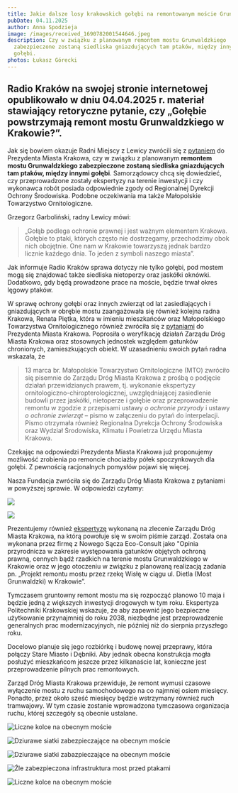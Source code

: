 ```yaml
---
title: Jakie dalsze losy krakowskich gołębi na remontowanym moście Grunwaldzkim?
pubDate: 04.11.2025
author: Anna Spodzieja
image: /images/received_1690782001544646.jpeg
description: Czy w związku z planowanym remontem mostu Grunwaldzkiego
  zabezpieczone zostaną siedliska gniazdujących tam ptaków, między innymi
  gołębi.
photos: Łukasz Górecki
---
```


## Radio Kraków na swojej stronie internetowej opublikowało w dniu 04.04.2025 r. materiał stawiający retoryczne pytanie, czy **„Gołębie powstrzymają remont mostu Grunwaldzkiego w Krakowie?”**.

Jak się bowiem okazuje Radni Miejscy z Lewicy zwrócili się z [pytaniem](https://dt.bip.krakow.pl/interpelacje/kadencja_9//Tresc_mi%C4%99dzysesyjna%20II_Grzegorz%20Garboli%C5%84ski_2025-03-27.PDF) do Prezydenta Miasta Krakowa, czy w związku z planowanym **remontem mostu Grunwaldzkiego zabezpieczone zostaną siedliska gniazdujących tam ptaków, między innymi gołębi**. Samorządowcy chcą się dowiedzieć, czy przeprowadzone zostały ekspertyzy na terenie inwestycji i czy wykonawca robót posiada odpowiednie zgody od Regionalnej Dyrekcji Ochrony Środowiska. Podobne oczekiwania ma także Małopolskie Towarzystwo Ornitologiczne.

Grzegorz Garboliński, radny Lewicy mówi:

> „Gołąb podlega ochronie prawnej i jest ważnym elementem Krakowa. Gołębie to ptaki, których często nie dostrzegamy, przechodzimy obok nich obojętnie. One nam w Krakowie towarzyszą jednak bardzo licznie każdego dnia. To jeden z symboli naszego miasta”. 

Jak informuje Radio Kraków sprawa dotyczy nie tylko gołębi, pod mostem mogą się znajdować także siedliska nietoperzy oraz jaskółki oknówki. Dodatkowo, gdy będą prowadzone prace na moście, będzie trwał okres lęgowy ptaków. 

W sprawę ochrony gołębi oraz innych zwierząt od lat zasiedlających i gniazdujących w obrębie mostu zaangażowała się również kolejna radna Krakowa, Renata Piętka, która w imieniu mieszkańców oraz Małopolskiego Towarzystwa Ornitologicznego również zwróciła się z [pytaniami](https://drive.google.com/file/d/1eGzoeGW581jokcaDkv6Kv2BxLueb8SIr/view?usp=drive_link) do Prezydenta Miasta Krakowa. Poprosiła o weryfikację działań Zarządu Dróg Miasta Krakowa oraz stosownych jednostek względem gatunków chronionych, zamieszkujących obiekt. W uzasadnieniu swoich pytań radna wskazała, że

> 13 marca br. Małopolskie Towarzystwo Ornitologiczne (MTO) zwróciło się pisemnie do Zarządu Dróg Miasta Krakowa z prośbą o podjęcie działań przewidzianych prawem, tj. wykonanie ekspertyzy ornitologiczno-chiropterologicznej, uwzględniającej zasiedlenie budowli przez jaskółki, nietoperze i gołębie oraz przeprowadzenie remontu w zgodzie z przepisami ustawy _o ochronie przyrody_ i ustawy _o ochronie zwierząt_ – pismo w załączeniu do pytań do interpelacji. Pismo otrzymała również Regionalna Dyrekcja Ochrony Środowiska oraz Wydział Środowiska, Klimatu i Powietrza Urzędu Miasta Krakowa.

Czekając na odpowiedzi Prezydenta Miasta Krakowa już proponujemy możliwość zrobienia po remoncie chociażby półek spoczynkowych dla gołębi. Z pewnością racjonalnych pomysłów pojawi się więcej.

Nasza Fundacja zwróciła się do Zarządu Dróg Miasta Krakowa z pytaniami w powyższej sprawie. W odpowiedzi czytamy:

![](/images/received_1187035259597009.png)

![](/images/received_1196024052113570.png)

Prezentujemy również [ekspertyzę](https://drive.google.com/file/d/1HoC8ZI2pj5KPuozG2YapbFcfSnS8dBUc/view?usp=drive_link) wykonaną na zlecenie Zarządu Dróg Miasta Krakowa, na którą powołuje się w swoim piśmie zarząd. Została ona wykonana przez firmę z Nowego Sącza Eco-Consult jako "Opinia przyrodnicza w zakresie występowania gatunków objętych ochroną prawną, cennych bądź rzadkich na terenie mostu Grunwaldzkiego w Krakowie oraz w jego otoczeniu w związku z planowaną realizacją zadania pn. „Projekt remontu mostu przez rzekę Wisłę w ciągu ul. Dietla (Most Grunwaldzki) w Krakowie”.

Tymczasem gruntowny remont mostu ma się rozpocząć planowo 10 maja i będzie jedną z większych inwestycji drogowych w tym roku. Ekspertyza Politechniki Krakowskiej wskazuje, że aby zapewnić jego bezpieczne użytkowanie przynajmniej do roku 2038, niezbędne jest przeprowadzenie generalnych prac modernizacyjnych, nie później niż do sierpnia przyszłego roku.

Docelowo planuje się jego rozbiórkę i budowę nowej przeprawy, która połączy Stare Miasto i Dębniki. Aby jednak obecna konstrukcja mogła posłużyć mieszkańcom jeszcze przez kilkanaście lat, konieczne jest przeprowadzenie pilnych prac remontowych.

Zarząd Dróg Miasta Krakowa przewiduje, że remont wymusi czasowe wyłączenie mostu z ruchu samochodowego na co najmniej osiem miesięcy. Ponadto, przez około sześć miesięcy będzie wstrzymany również ruch tramwajowy. W tym czasie zostanie wprowadzona tymczasowa organizacja ruchu, której szczegóły są obecnie ustalane.

![Liczne kolce na obecnym moście](/images/received_1379935516757466-1-.jpeg "Liczne kolce na obecnym moście")

![Dziurawe siatki zabezpieczające na obecnym moście](/images/received_582530261472009.jpeg "Dziurawe siatki zabazpieczające na obecnym moście")

![](/images/received_703684922096299.jpeg "Dziurawe siatki zabazpieczające na obecnym moście")

![Źle zabezpieczona infrastruktura most przed ptakami](/images/received_1214132817044372.jpeg "Źle zabezpieczona infrastruktura mostu przed ptakami")

![Liczne kolce na obecnym moście](/images/received_1349569972950469.jpeg "Liczne kolce na obecnym moście")
